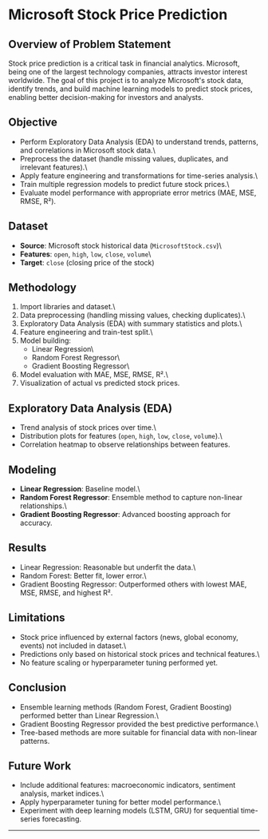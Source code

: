 # Microsoft Stock Price Prediction

## Overview of Problem Statement

Stock price prediction is a critical task in financial analytics.
Microsoft, being one of the largest technology companies, attracts
investor interest worldwide. The goal of this project is to analyze
Microsoft's stock data, identify trends, and build machine learning
models to predict stock prices, enabling better decision-making for
investors and analysts.

## Objective

-   Perform Exploratory Data Analysis (EDA) to understand trends,
    patterns, and correlations in Microsoft stock data.\
-   Preprocess the dataset (handle missing values, duplicates, and
    irrelevant features).\
-   Apply feature engineering and transformations for time-series
    analysis.\
-   Train multiple regression models to predict future stock prices.\
-   Evaluate model performance with appropriate error metrics (MAE, MSE,
    RMSE, R²).

## Dataset

-   **Source**: Microsoft stock historical data (`MicrosoftStock.csv`)\
-   **Features**: `open`, `high`, `low`, `close`, `volume`\
-   **Target**: `close` (closing price of the stock)

## Methodology

1.  Import libraries and dataset.\
2.  Data preprocessing (handling missing values, checking duplicates).\
3.  Exploratory Data Analysis (EDA) with summary statistics and plots.\
4.  Feature engineering and train-test split.\
5.  Model building:
    -   Linear Regression\
    -   Random Forest Regressor\
    -   Gradient Boosting Regressor\
6.  Model evaluation with MAE, MSE, RMSE, R².\
7.  Visualization of actual vs predicted stock prices.

## Exploratory Data Analysis (EDA)

-   Trend analysis of stock prices over time.\
-   Distribution plots for features (`open`, `high`, `low`, `close`,
    `volume`).\
-   Correlation heatmap to observe relationships between features.

## Modeling

-   **Linear Regression**: Baseline model.\
-   **Random Forest Regressor**: Ensemble method to capture non-linear
    relationships.\
-   **Gradient Boosting Regressor**: Advanced boosting approach for
    accuracy.

## Results

-   Linear Regression: Reasonable but underfit the data.\
-   Random Forest: Better fit, lower error.\
-   Gradient Boosting Regressor: Outperformed others with lowest MAE,
    MSE, RMSE, and highest R².

## Limitations

-   Stock price influenced by external factors (news, global economy,
    events) not included in dataset.\
-   Predictions only based on historical stock prices and technical
    features.\
-   No feature scaling or hyperparameter tuning performed yet.

## Conclusion

-   Ensemble learning methods (Random Forest, Gradient Boosting)
    performed better than Linear Regression.\
-   Gradient Boosting Regressor provided the best predictive
    performance.\
-   Tree-based methods are more suitable for financial data with
    non-linear patterns.

## Future Work

-   Include additional features: macroeconomic indicators, sentiment
    analysis, market indices.\
-   Apply hyperparameter tuning for better model performance.\
-   Experiment with deep learning models (LSTM, GRU) for sequential
    time-series forecasting.

------------------------------------------------------------------------
